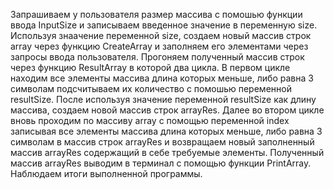 Запрашиваем у пользователя размер массива с помошью функции ввода InputSize и записываем введенное значение в переменную size.
Используя знаачение переменной size, создаем новый массив строк array через функцию CreateArray и заполняем его элементами через запросы ввода пользователя.
Прогоняем полученный массив строк через функцию ResultArray в которой два цикла. В первом цикле находим все элементы массива длина которых меньше, либо равна 3 символам подсчитываем их количество с помошью переменной resultSize. После используя значение переменной resultSize как длину массива, создаем новой массив строк arrayRes. Далее во втором цикле вновь проходим по массиву array c помощью переменной index записывая все элементы массива длина которых меньше, либо равна 3 символам в массив строк arrayRes и возвращаем новый заполненный массив arrayRes содержащий в себе требуемые элементы.
Полученный массив arrayRes выводим в терминал с помощью функции PrintArray.
Наблюдаем итоги выполненной программы.